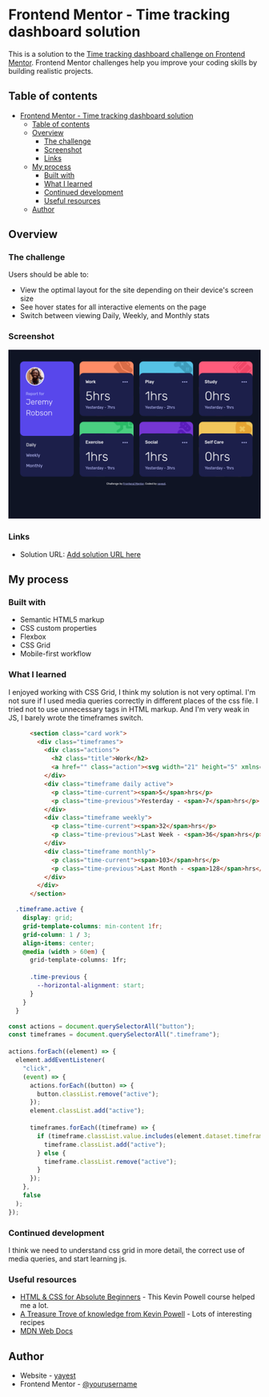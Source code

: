 # Frontend Mentor - Time tracking dashboard solution

This is a solution to the [Time tracking dashboard challenge on Frontend Mentor](https://www.frontendmentor.io/challenges/time-tracking-dashboard-UIQ7167Jw). Frontend Mentor challenges help you improve your coding skills by building realistic projects. 

## Table of contents

- [Frontend Mentor - Time tracking dashboard solution](#frontend-mentor---time-tracking-dashboard-solution)
  - [Table of contents](#table-of-contents)
  - [Overview](#overview)
    - [The challenge](#the-challenge)
    - [Screenshot](#screenshot)
    - [Links](#links)
  - [My process](#my-process)
    - [Built with](#built-with)
    - [What I learned](#what-i-learned)
    - [Continued development](#continued-development)
    - [Useful resources](#useful-resources)
  - [Author](#author)

## Overview

### The challenge

Users should be able to:

- View the optimal layout for the site depending on their device's screen size
- See hover states for all interactive elements on the page
- Switch between viewing Daily, Weekly, and Monthly stats

### Screenshot

![](./screenshot.png)

### Links

- Solution URL: [Add solution URL here](https://github.com/yayest/time-tracking-dashboard-main)

## My process

### Built with

- Semantic HTML5 markup
- CSS custom properties
- Flexbox
- CSS Grid
- Mobile-first workflow

### What I learned

I enjoyed working with CSS Grid, I think my solution is not very optimal. I'm not sure if I used media queries correctly in different places of the css file. I tried not to use unnecessary tags in HTML markup. And I'm very weak in JS, I barely wrote the timeframes switch.

```html
      <section class="card work">
        <div class="timeframes">
          <div class="actions">
            <h2 class="title">Work</h2>
            <a href="" class="action"><svg width="21" height="5" xmlns="http://www.w3.org/2000/svg"><path d="M2.5 0a2.5 2.5 0 1 1 0 5 2.5 2.5 0 0 1 0-5Zm8 0a2.5 2.5 0 1 1 0 5 2.5 2.5 0 0 1 0-5Zm8 0a2.5 2.5 0 1 1 0 5 2.5 2.5 0 0 1 0-5Z" fill="currentColor" fill-rule="evenodd"/></svg></a>
          </div>
          <div class="timeframe daily active">
            <p class="time-current"><span>5</span>hrs</p>
            <p class="time-previous">Yesterday - <span>7</span>hrs</p>
          </div>
          <div class="timeframe weekly">
            <p class="time-current"><span>32</span>hrs</p>
            <p class="time-previous">Last Week - <span>36</span>hrs</p>
          </div>
          <div class="timeframe monthly">
            <p class="time-current"><span>103</span>hrs</p>
            <p class="time-previous">Last Month - <span>128</span>hrs</p>
          </div>
        </div>
      </section>
```
```css
  .timeframe.active {
    display: grid;
    grid-template-columns: min-content 1fr;
    grid-column: 1 / 3;
    align-items: center;
    @media (width > 60em) {
      grid-template-columns: 1fr;

      .time-previous {
        --horizontal-alignment: start;
      }
    }
  }
```
```js
const actions = document.querySelectorAll("button");
const timeframes = document.querySelectorAll(".timeframe");

actions.forEach((element) => {
  element.addEventListener(
    "click",
    (event) => {
      actions.forEach((button) => {
        button.classList.remove("active");
      });
      element.classList.add("active");

      timeframes.forEach((timeframe) => {
        if (timeframe.classList.value.includes(element.dataset.timeframes)) {
          timeframe.classList.add("active");
        } else {
          timeframe.classList.remove("active");
        }
      });
    },
    false
  );
});
```
### Continued development

I think we need to understand css grid in more detail, the correct use of media queries, and start learning js.

### Useful resources

- [HTML & CSS for Absolute Beginners](https://www.youtube.com/watch?v=1L2YiWdaUDM&list=PL4-IK0AVhVjOJs_UjdQeyEZ_cmEV3uJvx) - This Kevin Powell course helped me a lot.
- [A Treasure Trove of knowledge from Kevin Powell](https://www.youtube.com/@KevinPowell) - Lots of interesting recipes
- [MDN Web Docs](https://developer.mozilla.org/en-US/)

## Author

- Website - [yayest](https://github.com/yayest/)
- Frontend Mentor - [@yourusername](https://www.frontendmentor.io/profile/yourusername)

